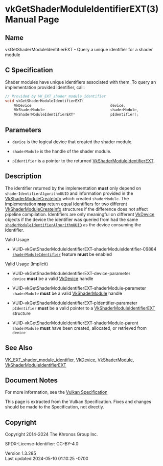 # vkGetShaderModuleIdentifierEXT(3) Manual Page

## Name

vkGetShaderModuleIdentifierEXT - Query a unique identifier for a shader
module



## <a href="#_c_specification" class="anchor"></a>C Specification

Shader modules have unique identifiers associated with them. To query an
implementation provided identifier, call:

``` c
// Provided by VK_EXT_shader_module_identifier
void vkGetShaderModuleIdentifierEXT(
    VkDevice                                    device,
    VkShaderModule                              shaderModule,
    VkShaderModuleIdentifierEXT*                pIdentifier);
```

## <a href="#_parameters" class="anchor"></a>Parameters

- `device` is the logical device that created the shader module.

- `shaderModule` is the handle of the shader module.

- `pIdentifier` is a pointer to the returned
  [VkShaderModuleIdentifierEXT](https://registry.khronos.org/vulkan/specs/1.3-extensions/man/html/VkShaderModuleIdentifierEXT.html).

## <a href="#_description" class="anchor"></a>Description

The identifier returned by the implementation **must** only depend on
`shaderIdentifierAlgorithmUUID` and information provided in the
[VkShaderModuleCreateInfo](https://registry.khronos.org/vulkan/specs/1.3-extensions/man/html/VkShaderModuleCreateInfo.html) which created
`shaderModule`. The implementation **may** return equal identifiers for
two different [VkShaderModuleCreateInfo](https://registry.khronos.org/vulkan/specs/1.3-extensions/man/html/VkShaderModuleCreateInfo.html)
structures if the difference does not affect pipeline compilation.
Identifiers are only meaningful on different [VkDevice](https://registry.khronos.org/vulkan/specs/1.3-extensions/man/html/VkDevice.html)
objects if the device the identifier was queried from had the same <a
href="https://registry.khronos.org/vulkan/specs/1.3-extensions/html/vkspec.html#limits-shaderModuleIdentifierAlgorithmUUID"
target="_blank"
rel="noopener"><code>shaderModuleIdentifierAlgorithmUUID</code></a> as
the device consuming the identifier.

Valid Usage

- <a
  href="#VUID-vkGetShaderModuleIdentifierEXT-shaderModuleIdentifier-06884"
  id="VUID-vkGetShaderModuleIdentifierEXT-shaderModuleIdentifier-06884"></a>
  VUID-vkGetShaderModuleIdentifierEXT-shaderModuleIdentifier-06884  
  <a
  href="https://registry.khronos.org/vulkan/specs/1.3-extensions/html/vkspec.html#features-shaderModuleIdentifier"
  target="_blank" rel="noopener"><code>shaderModuleIdentifier</code></a>
  feature **must** be enabled

Valid Usage (Implicit)

- <a href="#VUID-vkGetShaderModuleIdentifierEXT-device-parameter"
  id="VUID-vkGetShaderModuleIdentifierEXT-device-parameter"></a>
  VUID-vkGetShaderModuleIdentifierEXT-device-parameter  
  `device` **must** be a valid [VkDevice](https://registry.khronos.org/vulkan/specs/1.3-extensions/man/html/VkDevice.html) handle

- <a href="#VUID-vkGetShaderModuleIdentifierEXT-shaderModule-parameter"
  id="VUID-vkGetShaderModuleIdentifierEXT-shaderModule-parameter"></a>
  VUID-vkGetShaderModuleIdentifierEXT-shaderModule-parameter  
  `shaderModule` **must** be a valid
  [VkShaderModule](https://registry.khronos.org/vulkan/specs/1.3-extensions/man/html/VkShaderModule.html) handle

- <a href="#VUID-vkGetShaderModuleIdentifierEXT-pIdentifier-parameter"
  id="VUID-vkGetShaderModuleIdentifierEXT-pIdentifier-parameter"></a>
  VUID-vkGetShaderModuleIdentifierEXT-pIdentifier-parameter  
  `pIdentifier` **must** be a valid pointer to a
  [VkShaderModuleIdentifierEXT](https://registry.khronos.org/vulkan/specs/1.3-extensions/man/html/VkShaderModuleIdentifierEXT.html)
  structure

- <a href="#VUID-vkGetShaderModuleIdentifierEXT-shaderModule-parent"
  id="VUID-vkGetShaderModuleIdentifierEXT-shaderModule-parent"></a>
  VUID-vkGetShaderModuleIdentifierEXT-shaderModule-parent  
  `shaderModule` **must** have been created, allocated, or retrieved
  from `device`

## <a href="#_see_also" class="anchor"></a>See Also

[VK_EXT_shader_module_identifier](https://registry.khronos.org/vulkan/specs/1.3-extensions/man/html/VK_EXT_shader_module_identifier.html),
[VkDevice](https://registry.khronos.org/vulkan/specs/1.3-extensions/man/html/VkDevice.html), [VkShaderModule](https://registry.khronos.org/vulkan/specs/1.3-extensions/man/html/VkShaderModule.html),
[VkShaderModuleIdentifierEXT](https://registry.khronos.org/vulkan/specs/1.3-extensions/man/html/VkShaderModuleIdentifierEXT.html)

## <a href="#_document_notes" class="anchor"></a>Document Notes

For more information, see the <a
href="https://registry.khronos.org/vulkan/specs/1.3-extensions/html/vkspec.html#vkGetShaderModuleIdentifierEXT"
target="_blank" rel="noopener">Vulkan Specification</a>

This page is extracted from the Vulkan Specification. Fixes and changes
should be made to the Specification, not directly.

## <a href="#_copyright" class="anchor"></a>Copyright

Copyright 2014-2024 The Khronos Group Inc.

SPDX-License-Identifier: CC-BY-4.0

Version 1.3.285  
Last updated 2024-05-10 01:10:25 -0700
